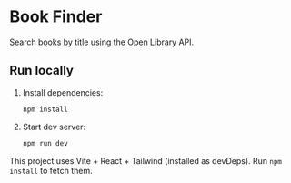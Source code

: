 # Book Finder

Search books by title using the Open Library API.

## Run locally

1. Install dependencies:
   ```bash
   npm install
   ```
2. Start dev server:
   ```bash
   npm run dev
   ```

This project uses Vite + React + Tailwind (installed as devDeps). Run `npm install` to fetch them.
